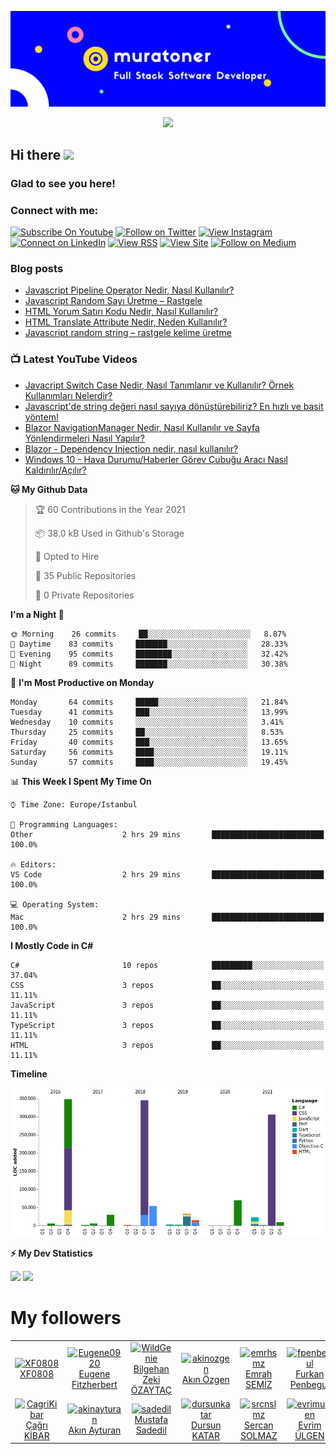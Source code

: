 ![Banner](https://github.com/muratoner/muratoner/blob/main/cover.jpg)

<!-- retro visitor counter -->
<p align="center"> 
  <img src="https://profile-counter.glitch.me/muratoner/count.svg" />
</p>

<!-- welcome message -->
<h2>Hi there <img src="https://media.giphy.com/media/hvRJCLFzcasrR4ia7z/giphy.gif" width="25px"></h2>

<h3>Glad to see you here!</h3>

### Connect with me:
[![Subscribe On Youtube](https://img.shields.io/badge/Subscribe-red?style=for-the-badge&logo=youtube&logoColor=white)](https://www.youtube.com/channel/UCitC_ZPcHmBcP_cxLPz04RQ?sub_confirmation=1)
[![Follow on Twitter](https://img.shields.io/badge/Follow-%231DA1F2?style=for-the-badge&logo=twitter&logoColor=white)](https://twitter.com/muratonerr)
[![View Instagram](https://img.shields.io/badge/view-%23E4405F.svg?&style=for-the-badge&logo=instagram&logoColor=white)](https://www.instagram.com/oner.muratt/)
[![Connect on LinkedIn](https://img.shields.io/badge/connect-%230077B5.svg?&style=for-the-badge&logo=linkedin)](https://www.linkedin.com/in/muratoner/)
[![View RSS](https://img.shields.io/badge/View-white.svg?&style=for-the-badge&logo=rss&logoColor=orange)](https://muratoner.net/feed)
[![View Site](https://img.shields.io/badge/View-white.svg?&style=for-the-badge&logo=safari&logoColor=blue)](https://muratoner.net)
[![Follow on Medium](https://img.shields.io/badge/Follow-green?style=for-the-badge&logo=medium&logoColor=white)](https://medium.com/@onermurat)

### Blog posts

<!-- BLOG-POST-LIST:START -->
- [Javascript Pipeline Operator Nedir, Nasıl Kullanılır?](https://www.muratoner.net/javascript/javascript-pipeline-operators-nedir)
- [Javascript Random Sayı Üretme – Rastgele](https://www.muratoner.net/javascript/javascript-random-sayi-uretme-rastgele)
- [HTML Yorum Satırı Kodu Nedir, Nasıl Kullanılır?](https://www.muratoner.net/html/html-yorum-satiri-kodu-nedir-nasil-kullanili)
- [HTML Translate Attribute Nedir, Neden Kullanılır?](https://www.muratoner.net/html/html-translate-attribute-nedir-kullanilir)
- [Javascript random string – rastgele kelime üretme](https://www.muratoner.net/javascript/javascript-random-string-rastgele-kelime-ur)
<!-- BLOG-POST-LIST:END -->

### 📺 Latest YouTube Videos
<!-- YOUTUBE:START -->
- [Javacript Switch Case Nedir, Nasıl Tanımlanır ve Kullanılır? Örnek Kullanımları Nelerdir?](https://www.youtube.com/watch?v=cgP9p7_UijM)
- [Javascript&#39;de string değeri nasıl sayıya dönüştürebiliriz? En hızlı ve basit yöntem!](https://www.youtube.com/watch?v=DkVmMd5W-_A)
- [Blazor NavigationManager Nedir, Nasıl Kullanılır ve Sayfa Yönlendirmeleri Nasıl Yapılır?](https://www.youtube.com/watch?v=hOOYwP6CJdE)
- [Blazor - Dependency Injection nedir, nasıl kullanılır?](https://www.youtube.com/watch?v=d5MHO2Y3SD0)
- [Windows 10 - Hava Durumu/Haberler Görev Çubuğu Aracı Nasıl Kaldırılır/Açılır?](https://www.youtube.com/watch?v=u5dTeLafhpk)
<!-- YOUTUBE:END -->

**🐱 My Github Data** 

> 🏆 60 Contributions in the Year 2021
 > 
> 📦 38.0 kB Used in Github's Storage 
 > 
> 💼 Opted to Hire
 > 
> 📜 35 Public Repositories 
 > 
> 🔑 0 Private Repositories  
 > 
**I'm a Night 🦉** 

```text
🌞 Morning    26 commits     ██░░░░░░░░░░░░░░░░░░░░░░░   8.87% 
🌆 Daytime    83 commits     ███████░░░░░░░░░░░░░░░░░░   28.33% 
🌃 Evening    95 commits     ████████░░░░░░░░░░░░░░░░░   32.42% 
🌙 Night      89 commits     ███████░░░░░░░░░░░░░░░░░░   30.38%

```
📅 **I'm Most Productive on Monday** 

```text
Monday       64 commits     █████░░░░░░░░░░░░░░░░░░░░   21.84% 
Tuesday      41 commits     ███░░░░░░░░░░░░░░░░░░░░░░   13.99% 
Wednesday    10 commits     ░░░░░░░░░░░░░░░░░░░░░░░░░   3.41% 
Thursday     25 commits     ██░░░░░░░░░░░░░░░░░░░░░░░   8.53% 
Friday       40 commits     ███░░░░░░░░░░░░░░░░░░░░░░   13.65% 
Saturday     56 commits     ████░░░░░░░░░░░░░░░░░░░░░   19.11% 
Sunday       57 commits     ████░░░░░░░░░░░░░░░░░░░░░   19.45%

```


📊 **This Week I Spent My Time On** 

```text
⌚︎ Time Zone: Europe/Istanbul

💬 Programming Languages: 
Other                    2 hrs 29 mins       █████████████████████████   100.0%

🔥 Editors: 
VS Code                  2 hrs 29 mins       █████████████████████████   100.0%

💻 Operating System: 
Mac                      2 hrs 29 mins       █████████████████████████   100.0%

```

**I Mostly Code in C#** 

```text
C#                       10 repos            █████████░░░░░░░░░░░░░░░░   37.04% 
CSS                      3 repos             ██░░░░░░░░░░░░░░░░░░░░░░░   11.11% 
JavaScript               3 repos             ██░░░░░░░░░░░░░░░░░░░░░░░   11.11% 
TypeScript               3 repos             ██░░░░░░░░░░░░░░░░░░░░░░░   11.11% 
HTML                     3 repos             ██░░░░░░░░░░░░░░░░░░░░░░░   11.11%

```


**Timeline**

![Chart not found](https://raw.githubusercontent.com/muratoner/muratoner/master/charts/bar_graph.png) 


<!--END_SECTION:waka-->

<!-- GitHub stats -->

<b>⚡ My Dev Statistics</b>

<p>
<!-- GitHub Stats -->
<img height="180em" src="https://github-readme-stats.vercel.app/api?username=muratoner&show_icons=true&theme=radical&hide_border=true" />

<!-- Most Used Languages -->
<img height="180em" src="https://github-readme-stats.vercel.app/api/top-langs/?username=muratoner&theme=radical&exclude_repo=KNN-Image-Classification&show_icons=true&hide_border=true&layout=compact&langs_count=8"/>
</p>

# My followers

<!--START_SECTION:top-followers-->
<table>
  <tr>
    <td align="center">
      <a href="https://github.com/XF0808">
        <img src="https://avatars2.githubusercontent.com/u/35401210" width="100px;" alt="XF0808"/>
      </a>
      <br />
      <a href="https://github.com/XF0808">XF0808</a>
    </td>
    <td align="center">
      <a href="https://github.com/Eugene0920">
        <img src="https://avatars2.githubusercontent.com/u/90056738" width="100px;" alt="Eugene0920"/>
      </a>
      <br />
      <a href="https://github.com/Eugene0920">Eugene Fitzherbert</a>
    </td>
    <td align="center">
      <a href="https://github.com/WildGenie">
        <img src="https://avatars2.githubusercontent.com/u/39780" width="100px;" alt="WildGenie"/>
      </a>
      <br />
      <a href="https://github.com/WildGenie">Bilgehan Zeki ÖZAYTAÇ</a>
    </td>
    <td align="center">
      <a href="https://github.com/akinozgen">
        <img src="https://avatars2.githubusercontent.com/u/9608963" width="100px;" alt="akinozgen"/>
      </a>
      <br />
      <a href="https://github.com/akinozgen">Akın Özgen</a>
    </td>
    <td align="center">
      <a href="https://github.com/emrhsmz">
        <img src="https://avatars2.githubusercontent.com/u/7373342" width="100px;" alt="emrhsmz"/>
      </a>
      <br />
      <a href="https://github.com/emrhsmz">Emrah SEMİZ</a>
    </td>
    <td align="center">
      <a href="https://github.com/fpenbegul">
        <img src="https://avatars2.githubusercontent.com/u/18633771" width="100px;" alt="fpenbegul"/>
      </a>
      <br />
      <a href="https://github.com/fpenbegul">Furkan Penbegul</a>
    </td>
    <td align="center">
      <a href="https://github.com/sertunc">
        <img src="https://avatars2.githubusercontent.com/u/6024003" width="100px;" alt="sertunc"/>
      </a>
      <br />
      <a href="https://github.com/sertunc">Sertunc SELEN</a>
    </td>
  </tr>
  <tr>
    <td align="center">
      <a href="https://github.com/CagriKibar">
        <img src="https://avatars2.githubusercontent.com/u/77233335" width="100px;" alt="CagriKibar"/>
      </a>
      <br />
      <a href="https://github.com/CagriKibar">Çağrı KİBAR</a>
    </td>
    <td align="center">
      <a href="https://github.com/akinayturan">
        <img src="https://avatars2.githubusercontent.com/u/3206344" width="100px;" alt="akinayturan"/>
      </a>
      <br />
      <a href="https://github.com/akinayturan">Akın Ayturan</a>
    </td>
    <td align="center">
      <a href="https://github.com/sadedil">
        <img src="https://avatars2.githubusercontent.com/u/2132971" width="100px;" alt="sadedil"/>
      </a>
      <br />
      <a href="https://github.com/sadedil">Mustafa Sadedil</a>
    </td>
    <td align="center">
      <a href="https://github.com/dursunkatar">
        <img src="https://avatars2.githubusercontent.com/u/45147011" width="100px;" alt="dursunkatar"/>
      </a>
      <br />
      <a href="https://github.com/dursunkatar">Dursun KATAR</a>
    </td>
    <td align="center">
      <a href="https://github.com/srcnslmz">
        <img src="https://avatars2.githubusercontent.com/u/5118832" width="100px;" alt="srcnslmz"/>
      </a>
      <br />
      <a href="https://github.com/srcnslmz">Sercan SOLMAZ</a>
    </td>
    <td align="center">
      <a href="https://github.com/evrimulgen">
        <img src="https://avatars2.githubusercontent.com/u/2697806" width="100px;" alt="evrimulgen"/>
      </a>
      <br />
      <a href="https://github.com/evrimulgen">Evrim ÜLGEN</a>
    </td>
    <td align="center">
      <a href="https://github.com/oguzturker8">
        <img src="https://avatars2.githubusercontent.com/u/33129613" width="100px;" alt="oguzturker8"/>
      </a>
      <br />
      <a href="https://github.com/oguzturker8">Oguz Turker</a>
    </td>
  </tr>
</table>
<!--END_SECTION:top-followers-->

